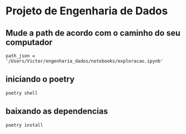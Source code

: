 # Projeto de Engenharia de Dados 

## Mude a path de acordo com o caminho do seu computador 
    path_json = '/Users/Victor/engenharia_dados/notebooks/exploracao.ipynb'

## iniciando o poetry
    poetry shell 

## baixando as dependencias 
    poetry install 